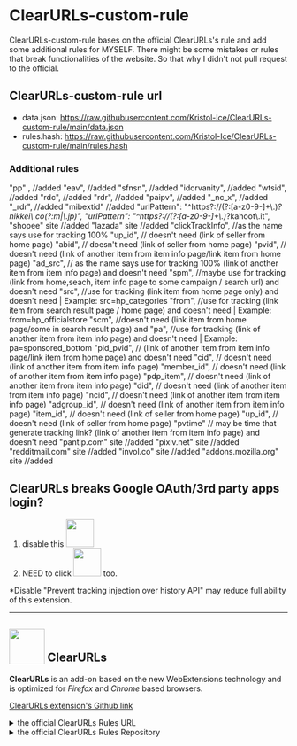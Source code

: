 # ClearURLs-custom-rule
ClearURLs-custom-rule bases on the official ClearURLs's rule and add some additional rules for MYSELF. There might be some mistakes or rules that break functionalities of the website. So that why I didn't not pull request to the official.

## ClearURLs-custom-rule url
- data.json: https://raw.githubusercontent.com/Kristol-Ice/ClearURLs-custom-rule/main/data.json
- rules.hash: https://raw.githubusercontent.com/Kristol-Ice/ClearURLs-custom-rule/main/rules.hash

### Additional rules
"pp" , //added
"eav", //added
"sfnsn", //added
"idorvanity", //added
"wtsid", //added
"rdc", //added
"rdr", //added
"paipv", //added
"_nc_x", //added
"_rdr", //added
"mibextid" //added
"urlPattern": "^https?://(?:[a-z0-9-]+\\.)*?nikkei\\.co(?:m|\\.jp)",
"urlPattern": "^https?://(?:[a-z0-9-]+\\.)*?kahoot\\.it",
"shopee" site //added
"lazada" site //added
"clickTrackInfo", //as the name says use for tracking 100%
"up_id", // doesn't need (link of seller from home page)
"abid", // doesn't need (link of seller from home page)
"pvid", // doesn't need (link of another item from item info page/link item from home page)
"ad_src", // as the name says use for tracking 100% (link of another item from item info page) and doesn't need
"spm", //maybe use for tracking (link from home,seach, item info page to some campaign / search url) and doesn't need
"src", //use for tracking (link item from home page only) and doesn't need | Example: src=hp_categories
"from", //use for tracking (link item from search result page / home page) and doesn't need | Example: from=hp_officialstore
"scm", //doesn't need (link item from home page/some in search result page) and
"pa", //use for tracking (link of another item from item info page) and doesn't need | Example: pa=sponsored_bottom
"pid_pvid", // (link of another item from item info page/link item from home page) and doesn't need
"cid", // doesn't need (link of another item from item info page)
"member_id", // doesn't need (link of another item from item info page)
"pdp_item", // doesn't need (link of another item from item info page)
"did", // doesn't need (link of another item from item info page)
"ncid", // doesn't need (link of another item from item info page)
"adgroup_id", // doesn't need (link of another item from item info page)
"item_id", // doesn't need (link of seller from home page)
"up_id", // doesn't need (link of seller from home page)
"pvtime" // may be time that generate tracking link? (link of another item from item info page) and doesn't need
"pantip.com" site //added
"pixiv.net" site //added
"redditmail.com" site //added
"invol.co" site //added
"addons.mozilla.org" site //added

## ClearURLs breaks Google OAuth/3rd party apps login?
1. disable this <img src="https://github.com/Kristol-Ice/ClearURLs-custom-rules/assets/134151822/9f9a822b-ae7d-4702-9f5e-a231caf65ca8" height="50x">
2. NEED to click <img src="https://github.com/Kristol-Ice/ClearURLs-custom-rules/assets/134151822/e08e0f4c-017a-42e5-9abb-8ea2c553466e" height="50px"> too.

*Disable "Prevent tracking injection over history API" may reduce full ability of this extension.

---

## <sub><img src="https://gitlab.com/ClearURLs/ClearUrls/raw/master/img/clearurls.svg" width="64px" height="64px"></sub> ClearURLs
**ClearURLs** is an add-on based on the new WebExtensions technology and is optimized for *Firefox* and *Chrome* based browsers.

[ClearURLs extension's Github link](https://github.com/ClearURLs/Addon)

<details>
    <summary>the official ClearURLs Rules URL</summary>
    https://rules2.clearurls.xyz/data.minify.json or https://gitlab.com/ClearURLs/rules/-/blob/master/data.min.json
</details>
<details>
    <summary>the official ClearURLs Rules Repository</summary>
    https://github.com/ClearURLs/Rules or https://gitlab.com/ClearURLs/rules
</details>